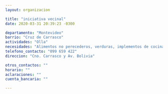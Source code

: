 ```yaml
---
layout: organizacion

title: "iniciativa vecinal"
date: 2020-03-31 20:39:23 -0300

departamento: "Montevideo"
barrio: "Cruz de Carrasco"
actividades: "Olla"
necesidades: "Alimentos no perecederos, verduras, implementos de cocina, sanitarios, garrafa/anafe o similar"
telefono_contacto: "099 659 422"
direccion: "Cno. Carrasco y Av. Bolivia"

otros_contactos: ""
horario: ""
aclaraciones: ""
cuenta_bancaria: ""

---
```

